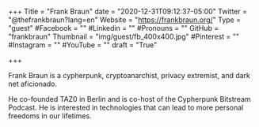 +++
Title = "Frank Braun"
date = "2020-12-31T09:12:37-05:00"
Twitter = "@thefrankbraun?lang=en"
Website = "https://frankbraun.org/"
Type = "guest"
#Facebook = ""
#Linkedin = ""
#Pronouns = ""
GitHub = "frankbraun"
Thumbnail = "img/guest/fb_400x400.jpg"
#Pinterest = ""
#Instagram = ""
#YouTube = ""
draft = "True"

+++

Frank Braun is a cypherpunk, cryptoanarchist, privacy extremist, and dark net aficionado.

He co-founded TAZ0 in Berlin and is co-host of the Cypherpunk Bitstream Podcast. He is interested in technologies that can lead to more personal freedoms in our lifetimes.

